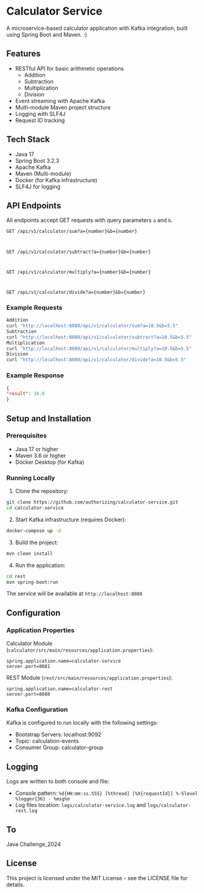 # Calculator Service

A microservice-based calculator application with Kafka integration, built using Spring Boot and Maven. :)

## Features

- RESTful API for basic arithmetic operations
  - Addition
  - Subtraction
  - Multiplication
  - Division
- Event streaming with Apache Kafka
- Multi-module Maven project structure
- Logging with SLF4J
- Request ID tracking

## Tech Stack

- Java 17
- Spring Boot 3.2.3
- Apache Kafka
- Maven (Multi-module)
- Docker (for Kafka infrastructure)
- SLF4J for logging

## API Endpoints

All endpoints accept GET requests with query parameters `a` and `b`.

`GET /api/v1/calculator/sum?a={number}&b={number}`
#
`GET /api/v1/calculator/subtract?a={number}&b={number}`
#
`GET /api/v1/calculator/multiply?a={number}&b={number}`
#
`GET /api/v1/calculator/divide?a={number}&b={number}`

### Example Requests

```bash
Addition
curl "http://localhost:8080/api/v1/calculator/sum?a=10.5&b=5.5"
Subtraction
curl "http://localhost:8080/api/v1/calculator/subtract?a=10.5&b=5.5"
Multiplication
curl "http://localhost:8080/api/v1/calculator/multiply?a=10.5&b=5.5"
Division
curl "http://localhost:8080/api/v1/calculator/divide?a=10.5&b=5.5"
```

### Example Response
```json
{
"result": 16.0
}
```

## Setup and Installation

### Prerequisites

- Java 17 or higher
- Maven 3.6 or higher
- Docker Desktop (for Kafka)

### Running Locally

1. Clone the repository:

```bash
git clone https://github.com/authorizing/calculator-service.git
cd calculator-service
```

2. Start Kafka infrastructure (requires Docker):

```bash
docker-compose up -d
```

3. Build the project:

```bash
mvn clean install
```

4. Run the application:

```bash
cd rest
mvn spring-boot:run
```


The service will be available at `http://localhost:8080`

## Configuration

### Application Properties

Calculator Module (`calculator/src/main/resources/application.properties`):

```properties
spring.application.name=calculator-service
server.port=8081
```

REST Module (`rest/src/main/resources/application.properties`):

```properties
spring.application.name=calculator-rest
server.port=8080
```


### Kafka Configuration

Kafka is configured to run locally with the following settings:
- Bootstrap Servers: localhost:9092
- Topic: calculation-events
- Consumer Group: calculator-group

## Logging

Logs are written to both console and file:
- Console pattern: `%d{HH:mm:ss.SSS} [%thread] [%X{requestId}] %-5level %logger{36} - %msg%n`
- Log files location: `logs/calculator-service.log` and `logs/calculator-rest.log`

## To
Java Challenge_2024

## License

This project is licensed under the MIT License - see the LICENSE file for details.
